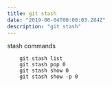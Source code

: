 ```yaml
---
title: git stash
date: "2019-06-04T00:00:03.284Z"
description: "git stash"
---
```

stash commands
```
    git stash list
    git stash pop 0
    git stash show 0
    git stash show -p 0
```